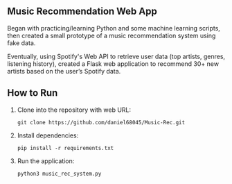 ## Music Recommendation Web App

Began with practicing/learning Python and some machine learning scripts, then created a small prototype of a music recommendation system using fake data.

Eventually, using Spotify's Web API to retrieve user data (top artists, genres, listening history), created a Flask web application to recommend 30+ new artists based on the user’s Spotify data.

## How to Run

1. Clone into the repository with web URL:
   ```
   git clone https://github.com/daniel68045/Music-Rec.git
   ```
2. Install dependencies:
   ```
   pip install -r requirements.txt
   ```
3. Run the application:
   ```
   python3 music_rec_system.py
   ```

